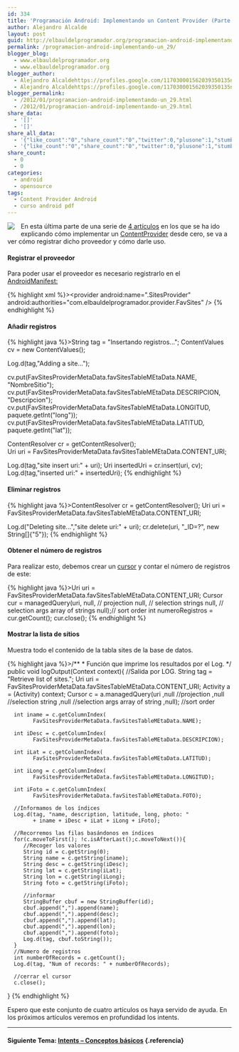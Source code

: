 ```yaml
---
id: 334
title: 'Programación Android: Implementando un Content Provider (Parte 4)'
author: Alejandro Alcalde
layout: post
guid: http://elbauldelprogramador.org/programacion-android-implementando-un-content-provider-parte-4/
permalink: /programacion-android-implementando-un_29/
blogger_blog:
  - www.elbauldelprogramador.org
  - www.elbauldelprogramador.org
blogger_author:
  - Alejandro Alcaldehttps://profiles.google.com/117030001562039350135noreply@blogger.com
  - Alejandro Alcaldehttps://profiles.google.com/117030001562039350135noreply@blogger.com
blogger_permalink:
  - /2012/01/programacion-android-implementando-un_29.html
  - /2012/01/programacion-android-implementando-un_29.html
share_data:
  - '[]'
  - '[]'
share_all_data:
  - '{"like_count":"0","share_count":"0","twitter":0,"plusone":1,"stumble":0,"pinit":0,"count":1,"time":1333551731}'
  - '{"like_count":"0","share_count":"0","twitter":0,"plusone":1,"stumble":0,"pinit":0,"count":1,"time":1333551731}'
share_count:
  - 0
  - 0
categories:
  - android
  - opensource
tags:
  - Content Provider Android
  - curso android pdf
---
```

<div class="separator" style="clear: both; text-align: center;">
  <img border="0" src="http://elbauldelprogramador.com/content/uploads/2013/07/iconoAndroid.png" style="clear:left; float:left;margin-right:1em; margin-bottom:1em" />
</div>

En esta última parte de una serie de [4 artículos][1] en los que se ha ido explicando cómo implementar un [ContentProvider][2] desde cero, se va a ver cómo registrar dicho proveedor y cómo darle uso.

#### Registrar el proveedor

Para poder usar el proveedor es necesario registrarlo en el [AndroidManifest:][3]

{% highlight xml %}>&lt;provider android:name=".SitesProvider"
   android:authorities="com.elbauldelprogramador.provider.FavSites" />
{% endhighlight %}

  
<!--more-->

#### Añadir registros

{% highlight java %}>String tag = "Insertando registros...";
ContentValues cv = new ContentValues();

Log.d(tag,"Adding a site...");
      
cv.put(FavSitesProviderMetaData.favSitesTableMEtaData.NAME,
   "NombreSitio");
cv.put(FavSitesProviderMetaData.favSitesTableMEtaData.DESCRIPCION, 
   "Descripcion");
cv.put(FavSitesProviderMetaData.favSitesTableMEtaData.LONGITUD, 
   paquete.getInt("long"));
cv.put(FavSitesProviderMetaData.favSitesTableMEtaData.LATITUD, 
   paquete.getInt("lat")); 
  
ContentResolver cr = getContentResolver();      
Uri uri = FavSitesProviderMetaData.favSitesTableMEtaData.CONTENT_URI;

Log.d(tag,"site insert uri:" + uri);
Uri insertedUri = cr.insert(uri, cv);
Log.d(tag,"inserted uri:" + insertedUri);
{% endhighlight %}

#### Eliminar registros

{% highlight java %}>ContentResolver cr = getContentResolver();
Uri uri = FavSitesProviderMetaData.favSitesTableMEtaData.CONTENT_URI;

Log.d("Deleting site...","site delete uri:" + uri);
   cr.delete(uri, 
         "_ID=?", 
         new String[]{"5"});
{% endhighlight %}

#### Obtener el número de registros

Para realizar esto, debemos crear un [cursor][4] y contar el número de registros de este:

{% highlight java %}>Uri uri = FavSitesProviderMetaData.favSitesTableMEtaData.CONTENT_URI;
Cursor cur = managedQuery(uri,
                         null, // projection
                         null, // selection strings
                         null, // selection args array of strings
                         null);// sort order
int numeroRegistros = cur.getCount();
cur.close();
{% endhighlight %}

#### Mostrar la lista de sítios

Muestra todo el contenido de la tabla sites de la base de datos.

{% highlight java %}>/**
    * Función que imprime los resultados por el Log.
    */
   public void logOutput(Context context){
      //Salida por LOG.
      String tag = "Retrieve list of sites.";
      Uri uri = FavSitesProviderMetaData.favSitesTableMEtaData.CONTENT_URI;
      Activity a = (Activity) context;
      Cursor c = a.managedQuery(uri
                               ,null //projection
                               ,null //selection string
                               ,null //selection args array of string
                               ,null); //sort order
      
      int iname = c.getColumnIndex(
            FavSitesProviderMetaData.favSitesTableMEtaData.NAME);
      
      int iDesc = c.getColumnIndex(
            FavSitesProviderMetaData.favSitesTableMEtaData.DESCRIPCION);
      
      int iLat = c.getColumnIndex(
            FavSitesProviderMetaData.favSitesTableMEtaData.LATITUD);
      
      int iLong = c.getColumnIndex(
            FavSitesProviderMetaData.favSitesTableMEtaData.LONGITUD);
      
      int iFoto = c.getColumnIndex(
            FavSitesProviderMetaData.favSitesTableMEtaData.FOTO);
      
      //Informamos de los índices
      Log.d(tag, "name, description, latitude, long, photo: " 
            + iname + iDesc + iLat + iLong + iFoto);
      
      //Recorremos las filas basándonos en índices
      for(c.moveToFirst(); !c.isAfterLast();c.moveToNext()){
         //Recoger los valores
         String id = c.getString(0);
         String name = c.getString(iname);
         String desc = c.getString(iDesc);
         String lat = c.getString(iLat);
         String lon = c.getString(iLong);
         String foto = c.getString(iFoto);
         
         //informar
         StringBuffer cbuf = new StringBuffer(id);
         cbuf.append(",").append(name);
         cbuf.append(",").append(desc);
         cbuf.append(",").append(lat);
         cbuf.append(",").append(lon);
         cbuf.append(",").append(foto);
         Log.d(tag, cbuf.toString());
      }
      //Numero de registros
      int numberOfRecords = c.getCount();
      Log.d(tag, "Num of records: " + numberOfRecords);
      
      //cerrar el cursor
      c.close();
   }
{% endhighlight %}

Espero que este conjunto de cuatro artículos os haya servido de ayuda. En los próximos artículos veremos en profundidad los intents.

* * *

#### Siguiente Tema: [Intents &#8211; Conceptos básicos][5] {.referencia}





 [1]: /p/guia-de-desarrollo-android.html
 [2]: /2011/11/programacion-android-proveedores-de.html
 [3]: /fundamentos-programacion-android_16/
 [4]: /2011/02/plsql-cursores.html
 [5]: /programacion-android-intents-conceptos/